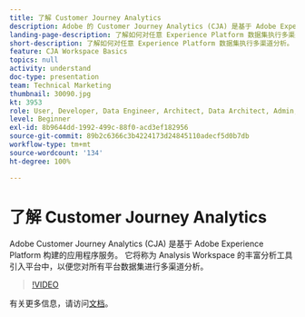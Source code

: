 ```yaml
---
title: 了解 Customer Journey Analytics
description: Adobe 的 Customer Journey Analytics (CJA) 是基于 Adobe Experience Platform 构建的应用程序服务。它将称为 Analysis Workspace 的丰富分析工具引入平台中，以便您对所有平台数据集进行多渠道分析。
landing-page-description: 了解如何对任意 Experience Platform 数据集执行多渠道分析。
short-description: 了解如何对任意 Experience Platform 数据集执行多渠道分析。
feature: CJA Workspace Basics
topics: null
activity: understand
doc-type: presentation
team: Technical Marketing
thumbnail: 30090.jpg
kt: 3953
role: User, Developer, Data Engineer, Architect, Data Architect, Admin, Leader
level: Beginner
exl-id: 8b9644dd-1992-499c-88f0-acd3ef182956
source-git-commit: 89b2c6366c3b4224173d24845110adecf5d0b7db
workflow-type: tm+mt
source-wordcount: '134'
ht-degree: 100%

---
```


# 了解 Customer Journey Analytics

Adobe Customer Journey Analytics (CJA) 是基于 Adobe Experience Platform 构建的应用程序服务。 它将称为 Analysis Workspace 的丰富分析工具引入平台中，以便您对所有平台数据集进行多渠道分析。

>[!VIDEO](https://video.tv.adobe.com/v/30090/?quality=12&learn=on&enable10seconds=on&speedcontrol=on)

有关更多信息，请访问[文档](https://experienceleague.adobe.com/docs/analytics-platform/using/cja-landing.html)。
